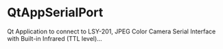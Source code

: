 # QtAppSerialPort
Qt Application to connect to LSY-201, JPEG Color Camera Serial Interface with Built-in Infrared (TTL level)...
